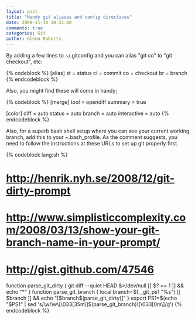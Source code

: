 ```yaml
---
layout: post
title: "Handy git aliases and config directives"
date: 2009-11-30 10:53:00
comments: true
categories: Git
author: Glenn Roberts
---
```


By adding a few lines to ~/.gitconfig and you can alias "git co" to "git checkout", etc:

{% codeblock %}
[alias]
st = status
ci = commit
co = checkout
br = branch
{% endcodeblock %}

Also, you might find these will come in handy;

{% codeblock %}
[merge]
tool = opendiff
summary = true

[color]
diff = auto
status = auto
branch = auto
interactive = auto
{% endcodeblock %}

Also, for a superb bash shell setup where you can see your current working branch, add this to your ~.bash_profile. As the comment suggests, you need to follow the instructions at these URLs to set up git properly first.

{% codeblock lang:sh %}
# http://henrik.nyh.se/2008/12/git-dirty-prompt
# http://www.simplisticcomplexity.com/2008/03/13/show-your-git-branch-name-in-your-prompt/
# http://gist.github.com/47546

function parse_git_dirty {
  git diff --quiet HEAD &>/dev/null
  [[ $? == 1 ]] && echo "*"
}
function parse_git_branch {
  local branch=$(__git_ps1 "%s")
  [[ $branch ]] && echo "[$branch$(parse_git_dirty)]"
}
export PS1=$(echo "$PS1" | sed 's/\\w/\\w\\[\\033[35m\\]$(parse_git_branch)\\[\\033[0m\\]/g')
{% endcodeblock %}
